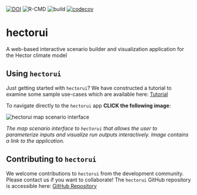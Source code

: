 [![DOI](https://zenodo.org/badge/198255756.svg)](https://zenodo.org/badge/latestdoi/198255756) ![R-CMD](https://github.com/JGCRI/hectorui/workflows/R-CMD/badge.svg) ![build](https://github.com/JGCRI/hectorui/workflows/build/badge.svg) [![codecov](https://codecov.io/gh/JGCRI/hectorui/branch/master/graph/badge.svg?token=aOWN2ELixv)](https://codecov.io/gh/JGCRI/hectorui)

# hectorui

A web-based interactive scenario builder and visualization application for the Hector climate model

## Using `hectorui`

Just getting started with `hectorui`?  We have constructed a tutorial to examine some sample use-cases which are available here:  [Tutorial](https://jgcri.github.io/hectorui/articles/Tutorial.html)

To navigate directly to the `hectorui` app **CLICK the following image**:

![`hectorui` map scenario interface](https://raw.githubusercontent.com/JGCRI/hectorui/master/paper/figure1.png)

_The map scenario interface to `hectorui` that allows the user to parameterize inputs and visualize run outputs interactively.  Image contains a link to the application._

## Contributing to `hectorui`

We welcome contributions to `hectorui` from the development community.  Please contact us if you want to collaborate!  The `hectorui` GitHub repository is accessible here:  [GitHub Repository](https://github.com/JGCRI/hectorui)

